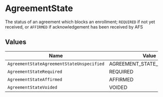 # AgreementState

The status of an agreement which blocks an enrollment; `REQUIRED` if not yet received, or `AFFIRMED` if acknowledgement has been received by AFS


## Values

| Name                                      | Value                                     |
| ----------------------------------------- | ----------------------------------------- |
| `AgreementStateAgreementStateUnspecified` | AGREEMENT_STATE_UNSPECIFIED               |
| `AgreementStateRequired`                  | REQUIRED                                  |
| `AgreementStateAffirmed`                  | AFFIRMED                                  |
| `AgreementStateVoided`                    | VOIDED                                    |